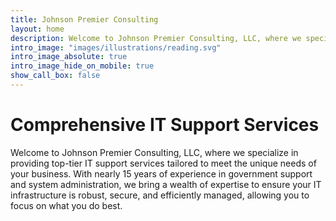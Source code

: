 ```yaml
---
title: Johnson Premier Consulting
layout: home
description: Welcome to Johnson Premier Consulting, LLC, where we specialize in providing top-tier IT support services tailored to meet the unique needs of your business.
intro_image: "images/illustrations/reading.svg"
intro_image_absolute: true
intro_image_hide_on_mobile: true
show_call_box: false
---
```


# Comprehensive IT Support Services

Welcome to Johnson Premier Consulting, LLC, where we specialize in providing top-tier IT support services tailored to meet the unique needs of your business. With nearly 15 years of experience in government support and system administration, we bring a wealth of expertise to ensure your IT infrastructure is robust, secure, and efficiently managed, allowing you to focus on what you do best.
